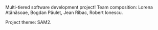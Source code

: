 Multi-tiered software development project!
 Team composition:
 Lorena Atănăsoae,
 Bogdan Păuleț,
 Jean Rîbac,
 Robert Ionescu.
 
 Project theme: SAM2.
